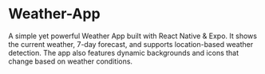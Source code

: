 # Weather-App
A simple yet powerful Weather App built with React Native &amp; Expo. It shows the current weather, 7-day forecast, and supports location-based weather detection. The app also features dynamic backgrounds and icons that change based on weather conditions.
